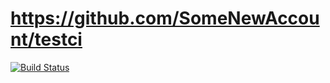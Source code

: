 # https://github.com/SomeNewAccount/testci
[![Build Status](https://travis-ci.org/SomeNewAccount/testci.svg?branch=master)](https://travis-ci.org/SomeNewAccount/testci)
